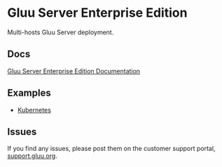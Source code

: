 # Gluu Server Enterprise Edition

Multi-hosts Gluu Server deployment.

## Docs

[Gluu Server Enterprise Edition Documentation](https://gluu.org/docs/de/4.0)

## Examples

- [Kubernetes](./kubernetes/)

## Issues

If you find any issues, please post them on the customer support portal, [support.gluu.org](https://support.gluu.org).
